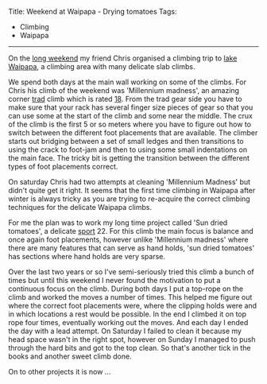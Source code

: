 Title: Weekend at Waipapa - Drying tomatoes
Tags:
  - Climbing
  - Waipapa
---

On the [long weekend](http://en.wikipedia.org/wiki/Labour_Day#New_Zealand) my friend Chris organised
a climbing trip to [lake Waipapa](http://www.freeclimb.co.nz/wharepapa.html), a climbing area with
many delicate slab climbs.

We spend both days at the main wall working on some of the climbs. For Chris his climb of the
weekend was 'Millennium madness', an amazing corner [trad](http://en.wikipedia.org/wiki/Traditional_climbing)
climb which is rated [18](http://en.wikipedia.org/wiki/Grade_%28climbing%29#Ewbank). From the trad
gear side you have to make sure that your rack has several finger size pieces of gear so that you
can use some at the start of the climb and some near the middle. The crux of the climb is the first
5 or so meters where you have to figure out how to switch between the different foot placements that
are available. The climber starts out bridging between a set of small ledges and then transitions to
using the crack to foot-jam and then to using some small indentations on the main face. The tricky
bit is getting the transition between the different types of foot placements correct.

On saturday Chris had two attempts at cleaning 'Millennium Madness' but didn't quite get it right.
It seems that the first time climbing in Waipapa after winter is always tricky as you are trying to
re-acquire the correct climbing techniques for the delicate Waipapa climbs.

For me the plan was to work my long time project called 'Sun dried tomatoes', a delicate
[sport](http://en.wikipedia.org/wiki/Sport_climbing) 22. For this climb the main focus is balance
and once again foot placements, however unlike 'Millennium madness' where there are many features
that can serve as hand holds, 'sun dried tomatoes' has sections where hand holds are very sparse.

Over the last two years or so I've semi-seriously tried this climb a bunch of times but until this
weekend I never found the motivation to put a continuous focus on the climb. During both days I put
a top-rope on the climb and worked the moves a number of times. This helped me figure out where the
correct foot placements were, where the clipping holds were and in which locations a rest would be
possible. In the end I climbed it on top rope four times, eventually working out the moves. And each
day I ended the day with a lead attempt. On Saturday I failed to clean it because my head space
wasn't in the right spot, however on Sunday I managed to push through the hard bits and got to the
top clean. So that's another tick in the books and another sweet climb done.

On to other projects it is now ...
